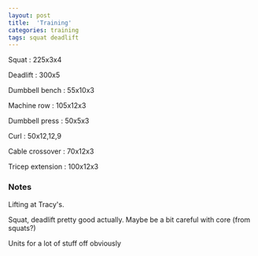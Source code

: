 ```yaml
---
layout: post
title:  'Training'
categories: training
tags: squat deadlift
---
```


Squat : 225x3x4

Deadlift  : 300x5

Dumbbell bench : 55x10x3

Machine row : 105x12x3

Dumbbell press  : 50x5x3

Curl  : 50x12,12,9

Cable crossover : 70x12x3

Tricep extension  : 100x12x3

### Notes

Lifting at Tracy's.

Squat, deadlift pretty good actually. Maybe be a bit careful with core (from squats?)

Units for a lot of stuff off obviously
